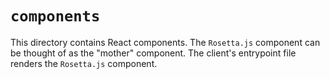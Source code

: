 # `components`

This directory contains React components. The `Rosetta.js` component can be thought of as the "mother" component. The
client's entrypoint file renders the `Rosetta.js` component.